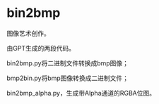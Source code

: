 # bin2bmp
图像艺术创作。

由GPT生成的两段代码。

bin2bmp.py将二进制文件转换成bmp图像；

bmp2bin.py将bmp图像转换成二进制文件；

bin2bmp_alpha.py，生成带Alpha通道的RGBA位图。
